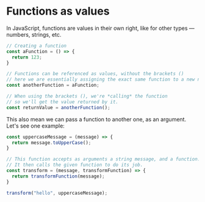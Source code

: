 # Functions as values

In JavaScript, functions are values in their own right, like for other types — numbers, strings, etc.

```javascript
// Creating a function
const aFunction = () => {
  return 123;
}

// Functions can be referenced as values, without the brackets ()
// here we are essentially assigning the exact same function to a new name.
const anotherFunction = aFunction;

// When using the brackets (), we're *calling* the function
// so we'll get the value returned by it.
const returnValue = anotherFunction();
```
This also mean we can pass a function to another one, as an argument. Let's see one example:
```javascript
const uppercaseMessage = (message) => {
  return message.toUpperCase();
}

// This function accepts as arguments a string message, and a function.
// It then calls the given function to do its job.
const transform = (message, transformFunction) => {
  return transformFunction(message);
}

transform("hello", uppercaseMessage);
```
